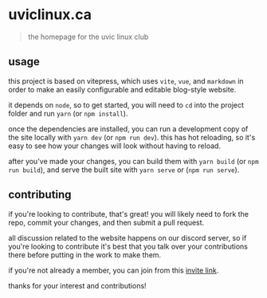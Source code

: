 # uviclinux.ca
> the homepage for the uvic linux club

## usage
this project is based on vitepress, which uses `vite`, `vue`, and `markdown`
in order to make an easily configurable and editable blog-style website.

it depends on `node`, so to get started, you will need to `cd` into the
project folder and run `yarn` (or `npm install`).

once the dependencies are installed, you can run a development copy of
the site locally with `yarn dev` (or `npm run dev`). this has hot reloading,
so it's easy to see how your changes will look without having to reload.

after you've made your changes, you can build them with `yarn build`
(or `npm run build`), and serve the built site with `yarn serve`
or (`npm run serve`).

## contributing
if you're looking to contribute, that's great! you will likely
need to fork the repo, commit your changes, and then submit a
pull request.

all discussion related to the website happens on our discord server,
so if you're looking to contribute it's best that you talk over your
contributions there before putting in the work to make them.

if you're not already a member, you can join from this [invite link][0].

thanks for your interest and contributions!

[0]: https://discord.gg/mjT5WjZQrH

